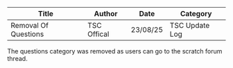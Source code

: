 | Title | Author | Date | Category |
|-------|--------|------|----------|
| Removal Of Questions | TSC Offical | 23/08/25 | TSC Update Log |

<p>The questions category was removed as users can go to the scratch forum thread.</p>
